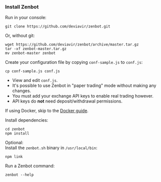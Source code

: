 ### Install Zenbot

Run in your console:
```
git clone https://github.com/deviavir/zenbot.git
```

Or, without git:
```
wget https://github.com/deviavir/zenbot/archive/master.tar.gz
tar -xf zenbot-master.tar.gz
mv zenbot-master zenbot
```

Create your configuration file by copying `conf-sample.js` to `conf.js`:
```
cp conf-sample.js conf.js
```

- View and edit `conf.js`.
- It's possible to use Zenbot in "paper trading" mode without making any changes.
- You must add your exchange API keys to enable real trading however.
- API keys do **not** need deposit/withdrawal permissions.

If using Docker, skip to the [Docker guide](docker.md).

Install dependencies:
```
cd zenbot
npm install
```

Optional:  
Install the `zenbot.sh` binary in `/usr/local/bin`:
```
npm link
```

Run a Zenbot command:
```
zenbot --help
```
